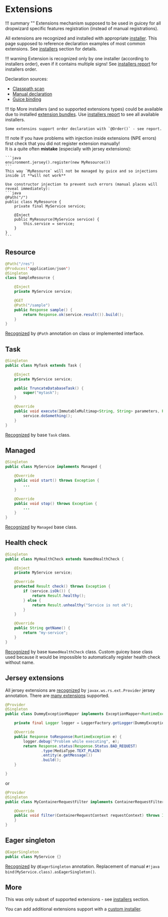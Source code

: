 # Extensions

!!! summary ""
    Extensions mechanism supposed to be used in guicey for all dropwizard specific features registration
    (instead of manual registrations). 

All extensions are recognized and installed with appropriate [installer](installers.md). This page supposed
to reference declaration examples of most common extensions. See [installers](../installers/resource.md) 
section for details.

!!! warning
    Extension is recognized only by one installer (according to installers order), even if it contains multiple signs!
    See [installers report](diagnostic/installers-report.md) for installers order.

Declaration sources:

* [Classpath scan](scan.md)
* [Manual declaration](configuration2.md#configuration-items)
* [Guice binding](guice/module-analysis.md#extensions-recognition)

!!! tip
    More installers (and so supported extensions types) could be available due to installed [extension bundles](../extras/bom.md).
    Use [installers report](diagnostic/installers-report.md) to see all available installers.
    
    Some extensins support order declaration with `@Order()` - see report.


!!! note
    If you have problems with injection inside extensions (NPE errors) first check that you did not register extension manually!  
    It is a quite often **mistake** (especially with jersey extensions):
    
    ```java
    environment.jersey().register(new MyResource())
    ```
    This way `MyResource` will not be managed by guice and so injections inside it **will not work**
     
    Use constructor injection to prevent such errors (manual places will reveal immediately):
    ```java
    @Path("/")
    public class MyResource {
        private final MyService service;
        
        @Inject
        public MyResource(MyService service) {
            this.service = service;
        }
    }
    ```
   

## Resource

```java
@Path("/res")
@Produces('application/json')   
@Singleton
class SampleResource {

    @Inject
    private MyService service;

    @GET
    @Path("/sample")
    public Response sample() {
        return Response.ok(service.result()).build();
    }
}
```

[Recognized](../installers/resource.md) by `@Path` annotation on class or implemented interface.

## Task

```java 
@Singleton
public class MyTask extends Task {

    @Inject
    private MyService service;

    public TruncateDatabaseTask() {
        super("mytask");
    }

    @Override
    public void execute(ImmutableMultimap<String, String> parameters, PrintWriter output) throws Exception {
        service.doSomething();
    }
}
``` 

[Recognized](../installers/task.md) by base `Task` class.

## Managed

```java                                     
@Singleton
public class MyService implements Managed {

    @Override
    public void start() throws Exception {
        ...
    }

    @Override
    public void stop() throws Exception {
        ...
    }
}
```   

[Recognized](../installers/managed.md) by `Managed` base class.

## Health check

```java          
@Singleton
public class MyHealthCheck extends NamedHealthCheck {

    @Inject
    private MyService service;

    @Override
    protected Result check() throws Exception {
        if (service.isOk()) {
            return Result.healthy();
        } else {
            return Result.unhealthy("Service is not ok");
        }
    }

    @Override
    public String getName() {
        return "my-service";
    }
}
```  

[Recognized](../installers/healthcheck.md) by base `NamedHealthCheck` class. Custom guicey base class 
used because it would be impossible to automatically register health check without name.  

## Jersey extensions

All jersey extensions are [recognized](../installers/jersey-ext.md) by `javax.ws.rs.ext.Provider` jersey annotation. 
There are [many extensions](../installers/jersey-ext.md) supported.

```java
@Provider
@Singleton
public class DummyExceptionMapper implements ExceptionMapper<RuntimeException> {

    private final Logger logger = LoggerFactory.getLogger(DummyExceptionMapper.class);

    @Override
    public Response toResponse(RuntimeException e) {
        logger.debug("Problem while executing", e);
        return Response.status(Response.Status.BAD_REQUEST)
                .type(MediaType.TEXT_PLAIN)
                .entity(e.getMessage())
                .build();
    }

}
```        

or 

```java
@Provider       
@Singleton
public class MyContainerRequestFilter implements ContainerRequestFilter {

    @Override
    public void filter(ContainerRequestContext requestContext) throws IOException {
    }
}
```        
    
## Eager singleton

```java
@EagerSingleton
public class MyService {}
```                          

[Recognized](../installers/eager.md) by `@EagerSingleton` annotation. Replacement
of manual `#!java bind(MyService.class).asEagerSingleton()`.

## More

This was only subset of supported extensions - see [installers](../installers/resource.md) 
section.
     
You can add additional extensions support with a [custom installer](installers.md#writing-custom-installer).